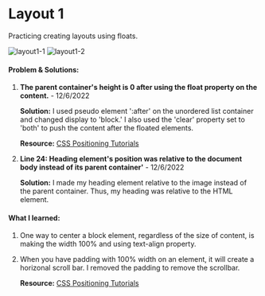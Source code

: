 # Layout 1

Practicing creating layouts using floats.

![layout1-1](https://user-images.githubusercontent.com/99628526/206043046-0d6047fc-89e4-4172-9ab9-ed532c79dbb4.png)
![layout1-2](https://user-images.githubusercontent.com/99628526/206043057-7b6d1182-bf40-4945-b9bc-5fa9b2a4e9a4.png)


#### Problem & Solutions:

1. **The parent container's height is 0 after using the float property on the content.** - 12/6/2022

    **Solution:**
    I used pseudo element ':after' on the unordered list container and changed display to 'block.' I also used the 'clear' property set to 'both' to push the content after the floated elements.

    **Resource:** [CSS Positioning Tutorials](https://www.youtube.com/watch?v=8fQWx-d5qc8&list=PL4cUxeGkcC9hudKGi5o5UiWuTAGbxiLTh&index=10&ab_channel=TheNetNinja)


2. **Line 24: Heading element's position was relative to the document body  instead of its parent container'** - 12/6/2022

    **Solution:**
    I made my heading element relative to the image instead of the parent container. Thus, my heading was relative to the HTML element. 

#### What I learned:

1. One way to center a block element, regardless of the size of content, is making the width 100% and using text-align property.

2. When you have padding with 100% width on an element, it will create a horizonal scroll bar. I removed the padding to remove the scrollbar.

    **Resource:** [CSS Positioning Tutorials](https://www.youtube.com/watch?v=8fQWx-d5qc8&list=PL4cUxeGkcC9hudKGi5o5UiWuTAGbxiLTh&index=10&ab_channel=TheNetNinja)

